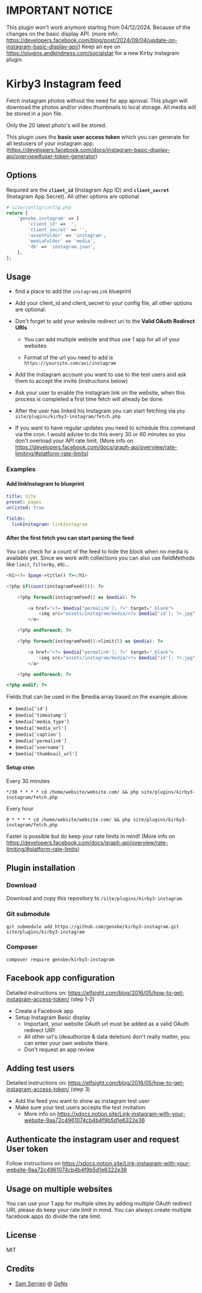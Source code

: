 # IMPORTANT NOTICE

This plugin won't work anymore starting from 04/12/2024. Because of the changes on the basic display API. (more info: https://developers.facebook.com/blog/post/2024/09/04/update-on-instagram-basic-display-api/)
Keep an eye on https://plugins.andkindness.com/socialstar for a new Kirby instagram plugin.

# Kirby3 Instagram feed

Fetch instagram photos without the need for app aproval. This plugin will download the photos and/or video thumbnails to local storage. All media will be stored in a json file.

Only the 20 latest photo's will be stored.

This plugin uses the **basic user access token** which you can generate for all testusers of your instagram app. (https://developers.facebook.com/docs/instagram-basic-display-api/overview#user-token-generator)

## Options

Required are the **`client_id`** (Instagram App ID) and **`client_secret`** (Instagram App Secret).
All other options are optional.

```php
# site/config/config.php
return [
    'genxbe.instagram' => [
        'client_id' => '',
        'client_secret' => '',
        'assetFolder' => 'instagram',
        'mediaFolder' => 'media',
        'db' => 'instagram.json',
    ],
];
```

## Usage

* find a place to add the `instagramLink` blueprint

* Add your client_id and client_secret to your config file, all other options are optional.

* Don't forget to add your website redirect uri to the **Valid OAuth Redirect URIs**

    * You can add multiple website and thus use 1 app for all of your websites

    * Format of the url you need to add is `https://yoursite.com/axi/instagram`

* Add the instagram account you want to use to the test users and ask them to accept the invite (instructions below)

* Ask your user to enable the instagram link on the website, when this process is completed a first time fetch will already be done.

* After the user has linked his Instagram you can start fetching via `php site/plugins/kirby3-instagram/fetch.php`

* If you want to have regular updates you need to schedule this command via the cron. I would advise to do this every 30 or 60 minutes so you don't overload your API rate limit. (More info on https://developers.facebook.com/docs/graph-api/overview/rate-limiting/#platform-rate-limits)

### Examples

#### Add linkInstagram to blueprint

```yaml
title: Site
preset: pages
unlisted: true

fields:
  linkInstagram: linkInstagram
```

#### After the first fetch you can start parsing the feed

You can check for a count of the feed to hide the block when no media is available yet.
Since we work with collections you can also use fieldMethods like `limit`, `filterBy`, etc...

```php
<h1><?= $page->title() ?></h1>

<?php if(count(instagramFeed())): ?>

    <?php foreach(instagramFeed() as $media): ?>

        <a href="<?= $media['permalink']; ?>" target="_blank">
            <img src="assets/instagram/media/<?= $media['id']; ?>.jpg" width="100" height="100" />
        </a>

    <?php endforeach; ?>

    <?php foreach(instagramFeed()->limit(5) as $media): ?>

        <a href="<?= $media['permalink']; ?>" target="_blank">
            <img src="assets/instagram/media/<?= $media['id']; ?>.jpg" width="100" height="100" />
        </a>

    <?php endforeach; ?>

<?php endif; ?>
```

Fields that can be used in the $media array based on the example above.

* `$media['id']`
* `$media['timestamp']`
* `$media['media_type']`
* `$media['media_url']`
* `$media['caption']`
* `$media['permalink']`
* `$media['username']`
* `$media['thumbnail_url']`

#### Setup cron

Every 30 minutes

```
*/30 * * * * cd /home/website/website.com/ && php site/plugins/kirby3-instagram/fetch.php
```

Every hour

```
0 * * * * cd /home/website/website.com/ && php site/plugins/kirby3-instagram/fetch.php
```

Faster is possible but do keep your rate limits in mind! (More info on https://developers.facebook.com/docs/graph-api/overview/rate-limiting/#platform-rate-limits)

## Plugin installation

### Download

Download and copy this repository to `/site/plugins/kirby3-instagram`.

### Git submodule

```
git submodule add https://github.com/genxbe/kirby3-instagram.git site/plugins/kirby3-instagram
```

### Composer

```
composer require genxbe/kirby3-instagram
```

## Facebook app configuration

Detailed instructions on: https://elfsight.com/blog/2016/05/how-to-get-instagram-access-token/ (step 1-2)

* Create a Facebook app
* Setup Instagram Basic display
  * Important, your website OAuth url must be added as a valid OAuth redirect URI!
  * All other url's (deauthorize & data deletion) don't really matter, you can enter your own website there.
  * Don't request an app review

## Adding test users

Detailed instructions on: https://elfsight.com/blog/2016/05/how-to-get-instagram-access-token/ (step 3)

* Add the feed you want to show as instagram test user
* Make sure your test users accepts the test invitation
  * More info on https://xdocs.notion.site/Link-instagram-with-your-website-9aa72c4961074cb4b4f9b5d1e6322e36

## Authenticate the instagram user and request User token

Follow instructions on https://xdocs.notion.site/Link-instagram-with-your-website-9aa72c4961074cb4b4f9b5d1e6322e36

## Usage on multiple websites

You can use your 1 app for multiple sites by adding multiple OAuth redirect URI, please do keep your rate limit in mind. You can always create multiple facebook apps do divide the rate limit.

## License

MIT

## Credits

- [Sam Serrien](https://github.com/samzzi) @ [GeNx](https://github.com/genxbe)
